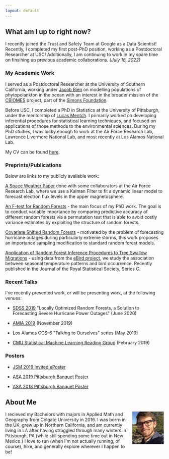 ```yaml
---
layout: default
---
```

 
<link rel="shortcut icon" type="image/x-icon" href="android-chrome-192x192.png">



## What am I up to right now? 

I recently joined the Trust and Safety Team at Google as a Data Scientist! Recently, I completed my first post-PhD position, working as a Postdoctoral Researcher at USC! Additionally, I am continuing to work in my spare time on finsihing up previous academic collaborations. _(July 18, 2022)_


### My Academic Work
I served as a Postdoctoral Researcher at the University of Southern California, working under [Jacob Bien](http://faculty.marshall.usc.edu/Jacob-Bien/) on modelling populations of phytopolankton in the ocean with an interest in the broader mission of the [CBIOMES](https://cbiomes.org/) project, part of the [Simons Foundation](https://www.simonsfoundation.org/).

Before USC, I completed a PhD in Statistics at the University of Pittsburgh, under the mentorship of [Lucas Mentch](http://lucasmentch.com/index.html). I primarily worked on developing inferential procedures for statistical learning techniques, and focused on applications of those methods to the environmental sciences. During my PhD studies, I was  lucky enough to work at the Air Force Research Lab, Lawrence Livermore National Lab, and most recently at Los Alamos National Lab. 
 
My CV can be found [here](Tim_Coleman_CV_June2022.pdf).


 
### Preprints/Publications
Below are links to my publicly available work:

[A Space Weather Paper](https://agupubs.onlinelibrary.wiley.com/doi/pdf/10.1029/2017SW001788?casa_token=j01gjgwkJA8AAAAA%3AVJbBuH5_GPeTk7iV3Q1MYFJZC3jvcf5GuE2uB_-n2-lMYKpHN_1maMoxY8pn761VzLI_3h16n5hQxg&) done with some collaborators at the Air Force Research Lab, where we use a Kalman Filter to fit a dynamic linear model to forecast electron flux levels in the upper magnetosphere.

[An F-test for Random Forests](https://arxiv.org/pdf/1904.07830.pdf) - the main focus of my PhD work. The goal is to conduct variable importance by comparing predictive accuracy of different random forests via a permutation test that is able to avoid costly variance estimates by exploiting the structure of random forests.

[Covariate Shifted Random Forests](https://arxiv.org/abs/1908.09967) - motivated by the problem of forecasting hurricane outages during particularly extreme storms, this work proposes an importance sampling modification to standard random forest models. 

[Application of Random Forest Inference Procedures to Tree Swallow Migrations](https://arxiv.org/pdf/1710.09793.pdf) - using data from the [eBird project](https://ebird.org/home), we study the association between seasonal temperature patterns and bird occurrence. Recently published in the Journal of the Royal Statistical Society, Series C.


### Recent Talks

I've recently presented work, or will be presenting work, at the following venues:

* [SDSS 2019](https://ww2.amstat.org/meetings/sdss/2020/) "Locally Optimized Random Forests, a Solution to Forecasting Severe Hurricane Power Outages" (June 2020)

* [AMIA 2019](https://symposium2019.zerista.com/profile/member/2689421) (November 2019)

* Los Alamos CCS-6 "Talking to Ourselves" series (May 2019)

* [CMU Statistical Machine Learning Reading Group](http://statml.cs.cmu.edu/blog/2019/02/12/tim.html) (February 2019)

### Posters

* [JSM 2019 Invited ePoster](ePoster_JSM2019_tcoleman.pdf)

* [ASA 2019 Pittsburgh Banquet Poster](ASA_2019_Poster_LM_Template.pdf)

* [ASA 2018 Pittsburgh Banquet Poster](ASA_Banquet_Poster.pdf)

## About Me

<img src="IMG_4862 (2).JPG" alt="Here I am!" width="100" align = "right"/>

I recieved my Bachelors with majors in Applied Math and Geography from Colgate University in 2016. I was borrn in the UK, grew up in Northern California, and am currently living in LA after having struggled through many winters in Pittsburgh, PA (while still spending some time out in New Mexico.) I love to run (when I'm not actually running, of course), hike, and generally explore wherever I happen to be! 




